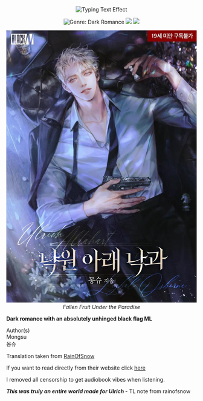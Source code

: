 <div align="center">
<!--
Configuration:
font: Merriweather (Elegant Serif)
size: 28px
color: E5E4E2 (Platinum/Pale Silver)
repeat: false (Crucial to make the line stop after one appearance)
pause: 1000000 (Very high pause to ensure it remains static)
-->
<img src="https://readme-typing-svg.herokuapp.com?font=Merriweather&size=28&pause=1000&color=E5E4E2&center=true&width=600&lines=Fallen+Fruit+under+the+Paradise&repeat=false" alt="Typing Text Effect" />

  <p>
<!-- Genre Badge: UPDATED TO DARK ROMANCE -->
<img src="https://img.shields.io/badge/GENRE-Dark_Romance-9C0C30?style=for-the-badge&logoColor=white" alt="Genre: Dark Romance">
<!-- Status Badge (assuming it's complete/active) -->
<img src="https://img.shields.io/badge/STATUS-Complete-4CAF50?style=for-the-badge&logoColor=white">
<!-- Format Badge -->
<img src="https://img.shields.io/badge/FORMAT-Merged Webnovel-F25F5C?style=for-the-badge&logo=audible&logoColor=white">
</p>

</div>

<p align="center">
  <img src="./assets/fallenfruit.jpeg" alt="Fallen Fruit" style="max-width:100%;height:auto;" />
  <br>
  <em>Fallen Fruit Under the Paradise</em>
</p>

<b>Dark romance with an absolutely unhinged black flag ML</b>

Author(s)
<br>
Mongsu<br>
몽슈


Translation taken from [RainOfSnow](https://rainofsnow.com/)

If you want to read directly from their website click [here](https://rainofsnow.com/the-fallen-fruit-under-the-paradise/)


I removed all censorship to get audiobook vibes when listening.


<i> <b> This was truly an entire world made for Ulrich </b> </i>- TL note from rainofsnow

